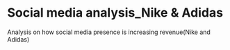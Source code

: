 # Social media analysis_Nike & Adidas
 Analysis on how social media presence is increasing revenue(Nike and Adidas)
